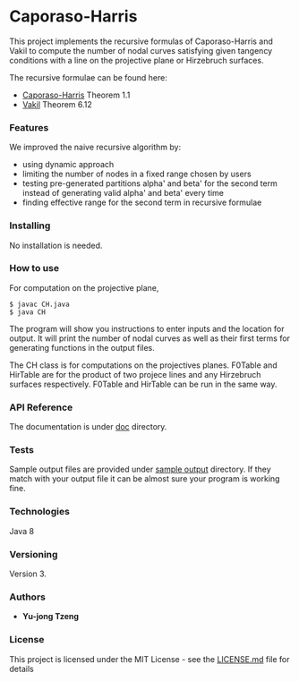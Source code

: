 # Caporaso-Harris
This project implements the recursive formulas of Caporaso-Harris and Vakil to compute the number of nodal curves satisfying given tangency conditions with a line on the projective plane or Hirzebruch surfaces. 

The recursive formulae can be found here:
* [Caporaso-Harris](https://arxiv.org/pdf/alg-geom/9608025.pdf) Theorem 1.1
* [Vakil](https://link.springer.com/article/10.1007/s002291020053) Theorem 6.12

### Features
We improved the naive recursive algorithm by:
* using dynamic approach
* limiting the number of nodes in a fixed range chosen by users
* testing pre-generated partitions alpha' and beta' for the second term instead of generating valid alpha' and beta' every time
* finding effective range for the second term in recursive formulae

### Installing
No installation is needed.

### How to use
For computation on the projective plane,
```
$ javac CH.java
$ java CH
```
The program will show you instructions to enter inputs and the location for output. It will print the number of nodal curves as well as their first terms for generating functions in the output files. 

The CH class is for computations on the projectives planes. F0Table and HirTable are for the product of two projece lines and any Hirzebruch surfaces respectively. F0Table and HirTable can be run in the same way. 

### API Reference

The documentation is under [doc](/doc) directory.

### Tests

Sample output files are provided under [sample output](/sample%20output) directory. If they match with your output file it can be almost sure your program is working fine.

### Technologies
Java 8

### Versioning

Version 3. 

### Authors

* **Yu-jong Tzeng** 

### License

This project is licensed under the MIT License - see the [LICENSE.md](LICENSE.md) file for details


